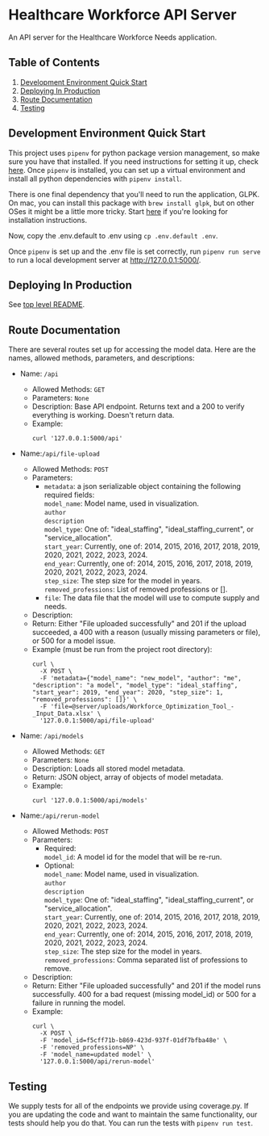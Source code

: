 # Healthcare Workforce API Server

An API server for the Healthcare Workforce Needs application.

## Table of Contents

1. [Development Environment Quick Start](#development-environment-quick-start)
1. [Deploying In Production](#deploying-in-production)
1. [Route Documentation](#route-documentation)
1. [Testing](#testing)

## Development Environment Quick Start

This project uses `pipenv` for python package version management, so make sure you have that installed. If you need instructions for setting it up, check [here](https://pipenv.pypa.io/en/latest/install/#installing-pipenv). Once  `pipenv` is installed, you can set up a virtual environment and install all python dependencies with `pipenv install`.

There is one final dependency that you'll need to run the application, GLPK. On mac, you can install this package with `brew install glpk`, but on other OSes it might be a little more tricky. Start [here](https://www.gnu.org/software/glpk/) if you're looking for installation instructions.

Now, copy the .env.default to .env using `cp .env.default .env`.

Once `pipenv` is set up and the .env file is set correctly, run `pipenv run serve` to run a local development server at http://127.0.0.1:5000/.

## Deploying In Production

See [top level README](../README.md).

## Route Documentation 

There are several routes set up for accessing the model data. Here are the names, allowed methods, parameters, and descriptions:

- Name: `/api`
  - Allowed Methods: `GET`
  - Parameters: `None`
  - Description: Base API endpoint. Returns text and a 200 to verify everything is working. Doesn't return data.
  - Example:
    ```
    curl '127.0.0.1:5000/api'
    ```

- Name:`/api/file-upload`
  - Allowed Methods: `POST`
  - Parameters:
      - `metadata`: a json serializable object containing the following required fields:  
          `model_name`: Model name, used in visualization.  
          `author`  
          `description`  
          `model_type`: One of: "ideal_staffing", "ideal_staffing_current", or "service_allocation".  
          `start_year`: Currently, one of: 2014, 2015, 2016, 2017, 2018, 2019, 2020, 2021, 2022, 2023, 2024.  
          `end_year`: Currently, one of: 2014, 2015, 2016, 2017, 2018, 2019, 2020, 2021, 2022, 2023, 2024.  
          `step_size`: The step size for the model in years.  
          `removed_professions`: List of removed professions or [].
      - `file`: The data file that the model will use to compute supply and needs.
  - Description:
  - Return: Either "File uploaded successfully" and 201 if the upload succeeded, a 400 with a reason (usually missing parameters or file), or 500 for a model issue.
  - Example (must be run from the project root directory):
    ```
    curl \
      -X POST \
      -F 'metadata={"model_name": "new_model", "author": "me", "description": "a model", "model_type": "ideal_staffing", "start_year": 2019, "end_year": 2020, "step_size": 1, "removed_professions": []}' \
      -F 'file=@server/uploads/Workforce_Optimization_Tool_-_Input_Data.xlsx' \
      '127.0.0.1:5000/api/file-upload'
    ```

- Name: `/api/models`
  - Allowed Methods: `GET`
  - Parameters: `None`
  - Description: Loads all stored model metadata.
  - Return: JSON object, array of objects of model metadata.
  - Example:
    ```
    curl '127.0.0.1:5000/api/models'
    ```

- Name:`/api/rerun-model`
  - Allowed Methods: `POST`
  - Parameters:
      - Required:  
           `model_id`: A model id for the model that will be re-run.  
      - Optional:  
          `model_name`: Model name, used in visualization.  
          `author`  
          `description`  
          `model_type`: One of: "ideal_staffing", "ideal_staffing_current", or "service_allocation".  
          `start_year`: Currently, one of: 2014, 2015, 2016, 2017, 2018, 2019, 2020, 2021, 2022, 2023, 2024.  
          `end_year`: Currently, one of: 2014, 2015, 2016, 2017, 2018, 2019, 2020, 2021, 2022, 2023, 2024.  
          `step_size`: The step size for the model in years.  
          `removed_professions`: Comma separated list of professions to remove.
  - Description:
  - Return: Either "File uploaded successfully" and 201 if the model runs successfully. 400 for a bad request (missing model_id) or 500 for a failure in running the model.
  - Example:
    ```
    curl \
      -X POST \
      -F 'model_id=f5cff71b-b869-423d-937f-01df7bfba48e' \
      -F 'removed_professions=NP' \
      -F 'model_name=updated model' \
      '127.0.0.1:5000/api/rerun-model'
    ```

## Testing

We supply tests for all of the endpoints we provide using coverage.py. If you are updating the code and want to maintain the same functionality, our tests should help you do that. You can run the tests with `pipenv run test`.
